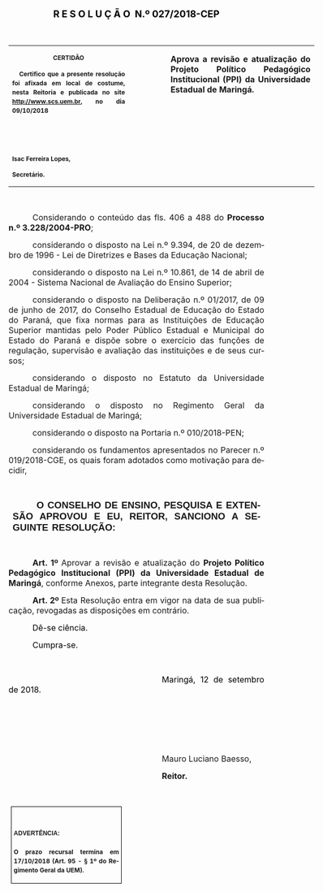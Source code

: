<body lang=PT-BR link=blue vlink=purple style='tab-interval:36.0pt'>

<div class=WordSection1>

<p class=MsoNormal align=center style='text-align:center'><b><span
style='font-size:14.0pt;color:black;mso-ansi-language:PT-BR'><o:p>&nbsp;</o:p></span></b></p>

<p class=MsoNormal align=center style='text-align:center'><b><span
style='font-size:14.0pt;color:black;mso-ansi-language:PT-BR'>R E S O L U Ç Ã O<span
class=GramE><span style='mso-spacerun:yes'>  </span></span>N.º 027/2018-CEP<o:p></o:p></span></b></p>

<p class=MsoNormal style='text-align:justify'><span style='font-size:12.0pt;
color:black;mso-ansi-language:PT-BR'><o:p>&nbsp;</o:p></span></p>

<table class=MsoNormalTable border=0 cellspacing=0 cellpadding=0 width=603
 style='width:451.95pt;border-collapse:collapse;mso-yfti-tbllook:1184;
 mso-padding-alt:0cm 0cm 0cm 0cm'>
 <tr style='mso-yfti-irow:0;mso-yfti-firstrow:yes;mso-yfti-lastrow:yes'>
  <td width=234 valign=top style='width:175.5pt;padding:0cm 5.4pt 0cm 5.4pt'>
  <p class=MsoNormal align=center style='text-align:center;layout-grid-mode:
  char'><b style='mso-bidi-font-weight:normal'><span style='font-size:9.0pt;
  mso-bidi-font-size:11.0pt;mso-ansi-language:PT-BR;mso-no-proof:yes'>CERTIDÃO<o:p></o:p></span></b></p>
  <p class=MsoNormal style='text-align:justify;line-height:150%'><b
  style='mso-bidi-font-weight:normal'><span style='font-size:9.0pt;line-height:
  150%;mso-ansi-language:PT-BR;mso-no-proof:yes'><span
  style='mso-spacerun:yes'>   </span>Certifico que a presente resolução foi
  afixada em local de costume, nesta Reitoria e publicada no site<span
  style='color:blue'> </span></span></b><b style='mso-bidi-font-weight:normal'><span
  lang=EN-US style='font-size:9.0pt;line-height:150%;mso-no-proof:yes'><a
  href="http://www.scs.uem.br/"><span lang=PT-BR style='mso-ansi-language:PT-BR'>http://www.scs.uem.br</span></a></span></b><b
  style='mso-bidi-font-weight:normal'><span style='font-size:9.0pt;line-height:
  150%;mso-ansi-language:PT-BR;mso-no-proof:yes'>, no dia</span></b><b
  style='mso-bidi-font-weight:normal'><span style='font-size:9.0pt;mso-bidi-font-size:
  11.0pt;line-height:150%;mso-ansi-language:PT-BR;mso-no-proof:yes'> 09/10/2018<o:p></o:p></span></b></p>
  <p class=MsoNormal><b style='mso-bidi-font-weight:normal'><span
  style='font-size:9.0pt;mso-bidi-font-size:11.0pt;mso-ansi-language:PT-BR;
  mso-no-proof:yes'><o:p>&nbsp;</o:p></span></b></p>
  <p class=MsoNormal><b style='mso-bidi-font-weight:normal'><span
  style='font-size:9.0pt;mso-bidi-font-size:11.0pt;mso-ansi-language:PT-BR;
  mso-no-proof:yes'><o:p>&nbsp;</o:p></span></b></p>
  <p class=MsoNormal><b style='mso-bidi-font-weight:normal'><span lang=EN-US
  style='font-size:9.0pt;mso-bidi-font-size:11.0pt;mso-no-proof:yes'>Isac
  Ferreira Lopes,<o:p></o:p></span></b></p>
  <p class=MsoNormal><b style='mso-bidi-font-weight:normal'><span lang=EN-US
  style='font-size:9.0pt;mso-bidi-font-size:11.0pt;mso-no-proof:yes'>Secretário.<o:p></o:p></span></b></p>
  </td>
  <td width=69 valign=top style='width:51.9pt;padding:0cm 5.4pt 0cm 5.4pt'>
  <p class=MsoNormal style='margin-right:-5.4pt'><b><span lang=EN-US
  style='font-size:12.0pt'>&nbsp;</span></b></p>
  </td>
  <td width=299 valign=top style='width:224.55pt;padding:0cm 5.4pt 0cm 5.4pt'>
  <p class=MsoNormal style='text-align:justify'><b style='mso-bidi-font-weight:
  normal'><span style='font-size:12.0pt;mso-ansi-language:PT-BR'>Aprova a </span></b><span
  class=SpellE><b style='mso-bidi-font-weight:normal'><span lang=EN-US
  style='font-size:12.0pt'>revisão</span></b></span><b style='mso-bidi-font-weight:
  normal'><span lang=EN-US style='font-size:12.0pt'> e <span class=SpellE>atualização</span>
  do <span class=SpellE>Projeto</span> <span class=SpellE>Político</span> <span
  class=SpellE>Pedagógico</span> <span class=SpellE>Institucional</span> (PPI)
  da <span class=SpellE>Universidade</span> <span class=SpellE>Estadual</span>
  de <span class=SpellE>Maringá</span></span></b><b style='mso-bidi-font-weight:
  normal'><span style='font-size:12.0pt;mso-ansi-language:PT-BR'>.<o:p></o:p></span></b></p>
  </td>
 </tr>
</table>

<p class=MsoNormal style='text-align:justify;text-indent:35.45pt'><span
lang=EN-US style='font-size:12.0pt'><o:p>&nbsp;</o:p></span></p>

<p class=MsoNormal style='text-align:justify;text-indent:35.45pt'><span
class=SpellE><span class=GramE><span lang=EN-US style='font-size:12.0pt'>Considerando</span></span></span><span
class=GramE><span lang=EN-US style='font-size:12.0pt'> o <span class=SpellE>conteúdo</span>
das <span class=SpellE>fls</span>.</span></span><span lang=EN-US
style='font-size:12.0pt'> 406 a 488 do <span class=SpellE><b style='mso-bidi-font-weight:
normal'>Processo</b></span><b style='mso-bidi-font-weight:normal'> n<span
class=GramE>.º</span> 3.228/2004-PRO</b>;<o:p></o:p></span></p>

<p class=MsoNormal style='text-align:justify;text-indent:35.45pt'><span
class=SpellE><span class=GramE><span lang=EN-US style='font-size:12.0pt'>considerando</span></span></span><span
lang=EN-US style='font-size:12.0pt'> o <span class=SpellE>disposto</span> <span
class=SpellE>na</span> Lei n.º 9.394, de 20 de <span class=SpellE>dezembro</span>
de 1996 - Lei de <span class=SpellE>Diretrizes</span> e Bases da <span
class=SpellE>Educação</span> Nacional;<o:p></o:p></span></p>

<p class=MsoNormal style='text-align:justify;text-indent:35.45pt'><span
class=SpellE><span class=GramE><span lang=EN-US style='font-size:12.0pt'>considerando</span></span></span><span
lang=EN-US style='font-size:12.0pt'> o <span class=SpellE>disposto</span> <span
class=SpellE>na</span> Lei n.º 10.861, de 14 de <span class=SpellE>abril</span>
de 2004 - Sistema Nacional de <span class=SpellE>Avaliação</span> do <span
class=SpellE>Ensino</span> Superior;<o:p></o:p></span></p>

<p class=MsoNormal style='text-align:justify;text-indent:35.45pt;mso-layout-grid-align:
none;text-autospace:none'><span class=SpellE><span lang=EN-US style='font-size:
12.0pt'>considerando</span></span><span lang=EN-US style='font-size:12.0pt'> o <span
class=SpellE>disposto</span> <span class=SpellE>na</span> <span class=SpellE>Deliberação</span>
n<span class=GramE>.º</span> 01/2017, de 09 de <span class=SpellE>junho</span>
de 2017, do <span class=SpellE>Conselho</span> <span class=SpellE>Estadual</span>
de <span class=SpellE>Educação</span> do Estado do Paraná, <span class=SpellE>que</span>
<span class=SpellE>fixa</span> <span class=SpellE>normas</span> para as <span
class=SpellE>Instituições</span> de <span class=SpellE>Educação</span> Superior
<span class=SpellE>mantidas</span> <span class=SpellE>pelo</span> <span
class=SpellE>Poder</span> <span class=SpellE>Público</span> <span class=SpellE>Estadual</span>
e Municipal do Estado do Paraná e <span class=SpellE>dispõe</span> <span
class=SpellE>sobre</span> o <span class=SpellE>exercício</span> das <span
class=SpellE>funções</span> de <span class=SpellE>regulação</span>, <span
class=SpellE>supervisão</span> e <span class=SpellE>avaliação</span> das <span
class=SpellE>instituições</span> e de <span class=SpellE>seus</span> <span
class=SpellE>cursos</span>;<o:p></o:p></span></p>

<p class=MsoNormal style='text-align:justify;text-indent:35.45pt;mso-layout-grid-align:
none;text-autospace:none'><span class=SpellE><span class=GramE><span
lang=EN-US style='font-size:12.0pt'>considerando</span></span></span><span
lang=EN-US style='font-size:12.0pt'> o <span class=SpellE>disposto</span> no <span
class=SpellE>Estatuto</span> da <span class=SpellE>Universidade</span> <span
class=SpellE>Estadual</span> de <span class=SpellE>Maringá</span>;<o:p></o:p></span></p>

<p class=MsoNormal style='text-align:justify;text-indent:35.45pt'><span
class=SpellE><span class=GramE><span lang=EN-US style='font-size:12.0pt'>considerando</span></span></span><span
lang=EN-US style='font-size:12.0pt'> o <span class=SpellE>disposto</span> no <span
class=SpellE>Regimento</span> <span class=SpellE>Geral</span> da <span
class=SpellE>Universidade</span> <span class=SpellE>Estadual</span> de <span
class=SpellE>Maringá</span>;<o:p></o:p></span></p>

<p class=MsoNormal style='text-align:justify;text-indent:35.45pt'><span
class=SpellE><span class=GramE><span lang=EN-US style='font-size:12.0pt'>considerando</span></span></span><span
lang=EN-US style='font-size:12.0pt'> o <span class=SpellE>disposto</span> <span
class=SpellE>na</span> <span class=SpellE>Portaria</span> n.º 010/2018-PEN;<o:p></o:p></span></p>

<p class=MsoNormal style='text-align:justify;text-indent:35.45pt'><span
class=SpellE><span class=GramE><span lang=EN-US style='font-size:12.0pt'>considerando</span></span></span><span
lang=EN-US style='font-size:12.0pt'> <span class=SpellE>os</span> <span
class=SpellE>fundamentos</span> <span class=SpellE>apresentados</span> no <span
class=SpellE>Parecer</span> n.º 019/2018-CGE, <span class=SpellE>os</span> <span
class=SpellE>quais</span> <span class=SpellE>foram</span> <span class=SpellE>adotados</span>
<span class=SpellE>como</span> <span class=SpellE>motivação</span> para <span
class=SpellE>decidir</span>,<o:p></o:p></span></p>

<p class=MsoNormal style='text-align:justify;text-indent:35.45pt'><span
style='font-size:12.0pt;mso-ansi-language:PT-BR;mso-no-proof:yes'><o:p>&nbsp;</o:p></span></p>

<h1 style='margin-top:0cm;margin-right:5.4pt;margin-bottom:0cm;margin-left:
6.0pt;margin-bottom:.0001pt;text-align:justify;text-indent:35.4pt'><span
style='font-size:14.0pt;font-family:"Arial","sans-serif";mso-ansi-language:
PT-BR'>O CONSELHO DE ENSINO, PESQUISA E EXTENSÃO APROVOU E EU, REITOR, SANCIONO
A SEGUINTE<span style='letter-spacing:1.4pt'> </span>RESOLUÇÃO:<o:p></o:p></span></h1>

<p class=MsoBodyText><b style='mso-bidi-font-weight:normal'><span
style='font-size:12.0pt;mso-ansi-language:PT-BR'><o:p>&nbsp;</o:p></span></b></p>

<p class=MsoNormal style='text-align:justify;text-indent:35.45pt;text-autospace:
ideograph-other'><b style='mso-bidi-font-weight:normal'><span style='font-size:
12.0pt;mso-bidi-font-size:11.0pt;mso-ansi-language:PT-BR'>Art. 1º </span></b><span
style='font-size:12.0pt;mso-ansi-language:PT-BR'>Aprovar a </span><span
class=SpellE><span lang=EN-US style='font-size:12.0pt'>revisão</span></span><span
lang=EN-US style='font-size:12.0pt'> e <span class=SpellE>atualização</span> do
<span class=SpellE><b style='mso-bidi-font-weight:normal'>Projeto</b></span><b
style='mso-bidi-font-weight:normal'> <span class=SpellE>Político</span> <span
class=SpellE>Pedagógico</span> <span class=SpellE>Institucional</span> (PPI) da
<span class=SpellE>Universidade</span> <span class=SpellE>Estadual</span> de <span
class=SpellE>Maringá</span></b><span style='mso-bidi-font-weight:bold'>, <span
class=SpellE>conforme</span> <span class=SpellE>Anexos</span>, parte <span
class=SpellE>integrante</span> <span class=SpellE>desta</span> <span
class=SpellE>Resolução</span>.<o:p></o:p></span></span></p>

<p class=MsoNormal style='text-align:justify;text-indent:35.45pt'><b
style='mso-bidi-font-weight:normal'><span style='font-size:12.0pt;mso-fareast-font-family:
"Arial Unicode MS";mso-ansi-language:PT-BR;mso-no-proof:yes'>Art. 2º </span></b><span
style='font-size:12.0pt;mso-ansi-language:PT-BR;mso-no-proof:yes'>Esta Resolução
entra em vigor na data de sua publicação, revogadas as disposições em
contrário.</span><span style='font-size:12.0pt;mso-fareast-font-family:"Arial Unicode MS";
letter-spacing:-.2pt;mso-ansi-language:PT-BR;mso-no-proof:yes'><o:p></o:p></span></p>

<p class=MsoNormal style='text-align:justify;text-indent:35.45pt'><span
style='font-size:12.0pt;color:black;mso-ansi-language:PT-BR;mso-no-proof:yes'>Dê-se
ciência.<o:p></o:p></span></p>

<p class=MsoNormal style='text-align:justify;text-indent:35.45pt'><span
style='font-size:12.0pt;color:black;mso-ansi-language:PT-BR;mso-no-proof:yes'>Cumpra-se.<o:p></o:p></span></p>

<p class=MsoNormal style='text-align:justify;text-indent:35.45pt'><span
style='font-size:12.0pt;color:black;mso-ansi-language:PT-BR;mso-no-proof:yes'><o:p>&nbsp;</o:p></span></p>

<p class=MsoNormal style='text-align:justify;text-indent:8.0cm'><span
style='font-size:12.0pt;color:black;mso-ansi-language:PT-BR;mso-no-proof:yes'>Maringá,
12 de setembro de 2018.<o:p></o:p></span></p>

<p class=MsoNormal style='text-align:justify;text-indent:8.0cm'><span
style='font-size:12.0pt;mso-ansi-language:PT-BR;mso-no-proof:yes'><o:p>&nbsp;</o:p></span></p>

<p class=MsoNormal style='text-align:justify;text-indent:8.0cm'><span
style='font-size:12.0pt;mso-ansi-language:PT-BR;mso-no-proof:yes'><o:p>&nbsp;</o:p></span></p>

<p class=MsoNormal style='text-align:justify;text-indent:8.0cm'><span
style='font-size:12.0pt;mso-ansi-language:PT-BR;mso-no-proof:yes'><o:p>&nbsp;</o:p></span></p>

<p class=MsoNormal style='text-align:justify;text-indent:8.0cm'><span
style='font-size:12.0pt;mso-ansi-language:PT-BR'>Mauro Luciano <span
class=SpellE>Baesso</span><span style='mso-no-proof:yes'>,<o:p></o:p></span></span></p>

<p class=MsoNormal style='text-align:justify;text-indent:8.0cm;tab-stops:8.0cm 276.45pt'><b
style='mso-bidi-font-weight:normal'><span style='font-size:12.0pt;mso-ansi-language:
PT-BR;mso-no-proof:yes'>Reitor.<o:p></o:p></span></b></p>

<p class=MsoNormal style='text-align:justify;text-indent:8.0cm;tab-stops:8.0cm 276.45pt'><b
style='mso-bidi-font-weight:normal'><span style='font-size:12.0pt;mso-ansi-language:
PT-BR;mso-no-proof:yes'><o:p>&nbsp;</o:p></span></b></p>

<table class=MsoNormalTable border=1 cellspacing=0 cellpadding=0
 style='margin-left:3.5pt;border-collapse:collapse;border:none;mso-border-alt:
 solid windowtext .5pt;mso-padding-alt:0cm 3.5pt 0cm 3.5pt;mso-prop-change:
 uem 20181009T0825;mso-border-insideh:.5pt solid windowtext;mso-border-insidev:
 .5pt solid windowtext;border-collapse:collapse !msorm;mso-table-layout-alt:
 fixed !msorm;border:none !msorm;mso-border-alt:solid windowtext .5pt !msorm;
 mso-padding-alt:0cm 3.5pt 0cm 3.5pt !msorm'>
 <tr style='mso-yfti-irow:0;mso-yfti-firstrow:yes;mso-yfti-lastrow:yes;
  mso-prop-change:uem 20181009T0825' style='mso-yfti-irow:0 !msorm;mso-yfti-firstrow:
  yes !msorm;mso-yfti-lastrow:yes !msorm'>
  <td width=207 valign=top style='width:155.6pt;border:solid windowtext 1.0pt;
  mso-border-alt:solid windowtext .5pt;padding:0cm 3.5pt 0cm 3.5pt;border:solid windowtext 1.0pt !msorm;
  mso-border-alt:solid windowtext .5pt !msorm;padding:0cm 3.5pt 0cm 3.5pt !msorm'>
  <h1><span style='font-size:9.0pt;mso-bidi-font-size:14.0pt;font-family:"Arial","sans-serif";
  mso-fareast-font-family:Calibri;mso-font-kerning:0pt;mso-ansi-language:PT-BR;
  mso-no-proof:yes'>ADVERTÊNCIA:<o:p></o:p></span></h1>
  <p class=MsoNormal style='text-align:justify;line-height:150%'><b
  style='mso-bidi-font-weight:normal'><span style='font-size:9.0pt;mso-bidi-font-size:
  11.0pt;line-height:150%;mso-ansi-language:PT-BR;mso-no-proof:yes'>O prazo
  recursal termina em 17/10/2018 (Art. 95 - § 1º do Regimento Geral da UEM).</span></b><span
  style='font-size:9.0pt;mso-bidi-font-size:11.0pt;line-height:150%;mso-ansi-language:
  PT-BR;mso-no-proof:yes'><o:p></o:p></span></p>
  </td>
 </tr>
</table>

<p class=MsoNormal style='tab-stops:294.8pt'><span style='font-size:10.0pt;
mso-bidi-font-size:11.0pt;mso-ansi-language:PT-BR'><o:p>&nbsp;</o:p></span></p>

</div>

</body>
